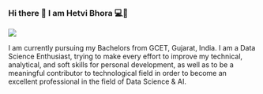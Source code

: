 ### Hi there 👋 I am Hetvi Bhora 💻👩



<img src="[https://github.com/punitkmryh/punitkmryh/raw/master/Developer.gif](https://iconscout.com/lottie-animation/female-web-developer-4563721)" style="max-width: 100%; display: inline-block;" data-target="animated-image.originalImage">

I am currently pursuing my Bachelors from GCET, Gujarat, India. I am a Data Science Enthusiast, trying to make every effort to improve my technical, analytical, and soft skills for personal development, as well as to be a meaningful contributor to technological field in order to become an excellent professional in the field of Data Science & AI.

